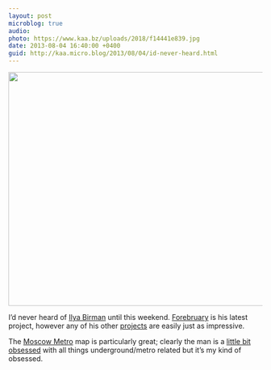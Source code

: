 ```yaml
---
layout: post
microblog: true
audio: 
photo: https://www.kaa.bz/uploads/2018/f14441e839.jpg
date: 2013-08-04 16:40:00 +0400
guid: http://kaa.micro.blog/2013/08/04/id-never-heard.html
---
```

<img src="https://www.kaa.bz/uploads/2018/f14441e839.jpg" alt="" width="840" height="463" class="alignnone size-full wp-image-600" />

I’d never heard of <a href="http://ilyabirman.net">Ilya Birman</a> until this weekend. <a href="http://ilyabirman.net/projects/forebruary/">Forebruary</a> is his latest project, however any of his other <a href="http://ilyabirman.net/projects/">projects</a> are easily just as impressive.

The <a href="http://ilyabirman.net/projects/moscow-metro/">Moscow Metro</a> map is particularly great; clearly the man is a <a href="http://ilyabirman.net/meanwhile/all/london-underground-voice-announcements/">little bit obsessed</a> with all things underground/metro related but it’s my kind of obsessed.
